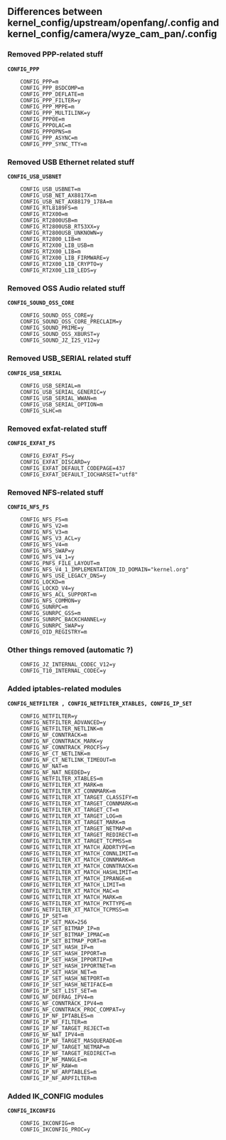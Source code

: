 ## Differences between kernel_config/upstream/openfang/.config and kernel_config/camera/wyze_cam_pan/.config
### Removed PPP-related stuff
**```CONFIG_PPP```**
```
    CONFIG_PPP=m
    CONFIG_PPP_BSDCOMP=m
    CONFIG_PPP_DEFLATE=m
    CONFIG_PPP_FILTER=y
    CONFIG_PPP_MPPE=m
    CONFIG_PPP_MULTILINK=y
    CONFIG_PPPOE=m
    CONFIG_PPPOLAC=m
    CONFIG_PPPOPNS=m
    CONFIG_PPP_ASYNC=m
    CONFIG_PPP_SYNC_TTY=m
```
### Removed USB Ethernet related stuff
**```CONFIG_USB_USBNET```**
```
    CONFIG_USB_USBNET=m
    CONFIG_USB_NET_AX8817X=m
    CONFIG_USB_NET_AX88179_178A=m
    CONFIG_RTL8189FS=m
    CONFIG_RT2X00=m
    CONFIG_RT2800USB=m
    CONFIG_RT2800USB_RT53XX=y
    CONFIG_RT2800USB_UNKNOWN=y
    CONFIG_RT2800_LIB=m
    CONFIG_RT2X00_LIB_USB=m
    CONFIG_RT2X00_LIB=m
    CONFIG_RT2X00_LIB_FIRMWARE=y
    CONFIG_RT2X00_LIB_CRYPTO=y
    CONFIG_RT2X00_LIB_LEDS=y
```
### Removed OSS Audio related stuff
**```CONFIG_SOUND_OSS_CORE```**
```
    CONFIG_SOUND_OSS_CORE=y
    CONFIG_SOUND_OSS_CORE_PRECLAIM=y
    CONFIG_SOUND_PRIME=y
    CONFIG_SOUND_OSS_XBURST=y
    CONFIG_SOUND_JZ_I2S_V12=y
```
### Removed USB_SERIAL related stuff
**```CONFIG_USB_SERIAL```**
```
    CONFIG_USB_SERIAL=m
    CONFIG_USB_SERIAL_GENERIC=y
    CONFIG_USB_SERIAL_WWAN=m
    CONFIG_USB_SERIAL_OPTION=m
    CONFIG_SLHC=m
```
### Removed exfat-related stuff
**```CONFIG_EXFAT_FS```**
```
    CONFIG_EXFAT_FS=y
    CONFIG_EXFAT_DISCARD=y
    CONFIG_EXFAT_DEFAULT_CODEPAGE=437
    CONFIG_EXFAT_DEFAULT_IOCHARSET="utf8"
```
### Removed NFS-related stuff
**```CONFIG_NFS_FS```**
```
    CONFIG_NFS_FS=m
    CONFIG_NFS_V2=m
    CONFIG_NFS_V3=m
    CONFIG_NFS_V3_ACL=y
    CONFIG_NFS_V4=m
    CONFIG_NFS_SWAP=y
    CONFIG_NFS_V4_1=y
    CONFIG_PNFS_FILE_LAYOUT=m
    CONFIG_NFS_V4_1_IMPLEMENTATION_ID_DOMAIN="kernel.org"
    CONFIG_NFS_USE_LEGACY_DNS=y
    CONFIG_LOCKD=m
    CONFIG_LOCKD_V4=y
    CONFIG_NFS_ACL_SUPPORT=m
    CONFIG_NFS_COMMON=y
    CONFIG_SUNRPC=m
    CONFIG_SUNRPC_GSS=m
    CONFIG_SUNRPC_BACKCHANNEL=y
    CONFIG_SUNRPC_SWAP=y
    CONFIG_OID_REGISTRY=m
```
### Other things removed (automatic ?)
```
    CONFIG_JZ_INTERNAL_CODEC_V12=y
    CONFIG_T10_INTERNAL_CODEC=y
```
### Added iptables-related modules
**```CONFIG_NETFILTER , CONFIG_NETFILTER_XTABLES, CONFIG_IP_SET```**
```
    CONFIG_NETFILTER=y
    CONFIG_NETFILTER_ADVANCED=y
    CONFIG_NETFILTER_NETLINK=m
    CONFIG_NF_CONNTRACK=m
    CONFIG_NF_CONNTRACK_MARK=y
    CONFIG_NF_CONNTRACK_PROCFS=y
    CONFIG_NF_CT_NETLINK=m
    CONFIG_NF_CT_NETLINK_TIMEOUT=m
    CONFIG_NF_NAT=m
    CONFIG_NF_NAT_NEEDED=y
    CONFIG_NETFILTER_XTABLES=m
    CONFIG_NETFILTER_XT_MARK=m
    CONFIG_NETFILTER_XT_CONNMARK=m
    CONFIG_NETFILTER_XT_TARGET_CLASSIFY=m
    CONFIG_NETFILTER_XT_TARGET_CONNMARK=m
    CONFIG_NETFILTER_XT_TARGET_CT=m
    CONFIG_NETFILTER_XT_TARGET_LOG=m
    CONFIG_NETFILTER_XT_TARGET_MARK=m
    CONFIG_NETFILTER_XT_TARGET_NETMAP=m
    CONFIG_NETFILTER_XT_TARGET_REDIRECT=m
    CONFIG_NETFILTER_XT_TARGET_TCPMSS=m
    CONFIG_NETFILTER_XT_MATCH_ADDRTYPE=m
    CONFIG_NETFILTER_XT_MATCH_CONNLIMIT=m
    CONFIG_NETFILTER_XT_MATCH_CONNMARK=m
    CONFIG_NETFILTER_XT_MATCH_CONNTRACK=m
    CONFIG_NETFILTER_XT_MATCH_HASHLIMIT=m
    CONFIG_NETFILTER_XT_MATCH_IPRANGE=m
    CONFIG_NETFILTER_XT_MATCH_LIMIT=m
    CONFIG_NETFILTER_XT_MATCH_MAC=m
    CONFIG_NETFILTER_XT_MATCH_MARK=m
    CONFIG_NETFILTER_XT_MATCH_PKTTYPE=m
    CONFIG_NETFILTER_XT_MATCH_TCPMSS=m
    CONFIG_IP_SET=m
    CONFIG_IP_SET_MAX=256
    CONFIG_IP_SET_BITMAP_IP=m
    CONFIG_IP_SET_BITMAP_IPMAC=m
    CONFIG_IP_SET_BITMAP_PORT=m
    CONFIG_IP_SET_HASH_IP=m
    CONFIG_IP_SET_HASH_IPPORT=m
    CONFIG_IP_SET_HASH_IPPORTIP=m
    CONFIG_IP_SET_HASH_IPPORTNET=m
    CONFIG_IP_SET_HASH_NET=m
    CONFIG_IP_SET_HASH_NETPORT=m
    CONFIG_IP_SET_HASH_NETIFACE=m
    CONFIG_IP_SET_LIST_SET=m
    CONFIG_NF_DEFRAG_IPV4=m
    CONFIG_NF_CONNTRACK_IPV4=m
    CONFIG_NF_CONNTRACK_PROC_COMPAT=y
    CONFIG_IP_NF_IPTABLES=m
    CONFIG_IP_NF_FILTER=m
    CONFIG_IP_NF_TARGET_REJECT=m
    CONFIG_NF_NAT_IPV4=m
    CONFIG_IP_NF_TARGET_MASQUERADE=m
    CONFIG_IP_NF_TARGET_NETMAP=m
    CONFIG_IP_NF_TARGET_REDIRECT=m
    CONFIG_IP_NF_MANGLE=m
    CONFIG_IP_NF_RAW=m
    CONFIG_IP_NF_ARPTABLES=m
    CONFIG_IP_NF_ARPFILTER=m
```
### Added IK_CONFIG modules
**```CONFIG_IKCONFIG```**
```
    CONFIG_IKCONFIG=m
    CONFIG_IKCONFIG_PROC=y
```
